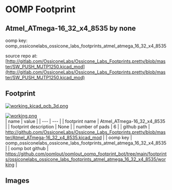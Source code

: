 # OOMP Footprint  
## Atmel_ATmega-16_32_x4_8535  by none  
  
oomp key: oomp_ossiconelabs_ossicone_labs_footprints_atmel_atmega_16_32_x4_8535  
  
source repo at: [http://gitlab.com/OssiconeLabs/Ossicone_Labs_Footprints.pretty/blob/master/SW_PUSH_MJTP1250.kicad_mod](http://gitlab.com/OssiconeLabs/Ossicone_Labs_Footprints.pretty/blob/master/SW_PUSH_MJTP1250.kicad_mod)  
## Footprint  
  
[![working_kicad_pcb_3d.png](working_kicad_pcb_3d_600.png)](working_kicad_pcb_3d.png)  
  
[![working.png](working_600.png)](working.png)  
| name | value | 
| --- | --- | 
| footprint name | Atmel_ATmega-16_32_x4_8535 | 
| footprint description | None | 
| number of pads | 6 | 
| github path | http://github.com/OssiconeLabs/Ossicone_Labs_Footprints.pretty/blob/master/Atmel_ATmega-16_32_x4_8535.kicad_mod | 
| oomp key | oomp_ossiconelabs_ossicone_labs_footprints_atmel_atmega_16_32_x4_8535 | 
| oomp bot github | https://github.com/oomlout/oomlout_oomp_footprint_bot/tree/main/footprints/ossiconelabs_ossicone_labs_footprints_atmel_atmega_16_32_x4_8535/working | 
## Images  
